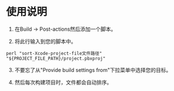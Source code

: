 # 使用说明

1. 在Build -> Post-actions然后添加一个脚本。

2. 将此行输入到您的脚本中。 
```dotnetcli
perl "sort-Xcode-project-file文件路径" "${PROJECT_FILE_PATH}/project.pbxproj"
```

3. 不要忘了从"Provide build settings from"下拉菜单中选择您的目标。

4. 然后每次构建项目时，文件都会自动排序。